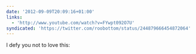 ```yaml
---
date: '2012-09-09T20:09:16+01:00'
links:
  - 'http://www.youtube.com/watch?v=FYwpt092O7U'
syndicated: 'https://twitter.com/roobottom/status/244879666454872064'
---
```

I defy you not to love this: 
